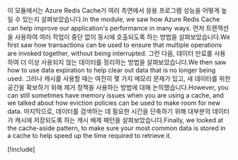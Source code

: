 <span data-ttu-id="f4194-101">이 모듈에서는 Azure Redis Cache가 여러 측면에서 응용 프로그램 성능을 어떻게 높일 수 있는지 살펴보았습니다.</span><span class="sxs-lookup"><span data-stu-id="f4194-101">In the module, we saw how Azure Redis Cache can help improve our application's performance in many ways.</span></span> <span data-ttu-id="f4194-102">먼저 트랜잭션을 사용하여 여러 작업이 중단 없이 동시에 호출되도록 하는 방법을 살펴보았습니다.</span><span class="sxs-lookup"><span data-stu-id="f4194-102">We first saw how transactions can be used to ensure that multiple operations are invoked together, without being interrupted.</span></span> <span data-ttu-id="f4194-103">그런 다음, 데이터 만료를 사용하여 더 이상 사용되지 않는 데이터를 정리하는 방법을 살펴보았습니다.</span><span class="sxs-lookup"><span data-stu-id="f4194-103">We then saw how to use data expiration to help clear out data that is no longer being used.</span></span> <span data-ttu-id="f4194-104">그러나 캐시를 사용할 때는 여전히 몇 가지 메모리 문제가 있고, 새 데이터를 위한 공간을 확보하기 위해 제거 정책을 사용하는 방법에 대해 논의했습니다.</span><span class="sxs-lookup"><span data-stu-id="f4194-104">However, you can still sometimes have memory issues when you are using a cache, and we talked about how eviction policies can be used to make room for new data.</span></span> <span data-ttu-id="f4194-105">마지막으로, 데이터를 검색하는 데 필요한 시간을 단축하기 위해 대부분의 데이터가 캐시에 저장되도록 하는 캐시 배제 패턴을 살펴보았습니다.</span><span class="sxs-lookup"><span data-stu-id="f4194-105">Finally, we looked at the cache-aside pattern, to make sure your most common data is stored in a cache to help speed up the time required to retrieve it.</span></span>

<!-- Cleanup sandbox -->
[!include[](../../../includes/azure-sandbox-cleanup.md)]